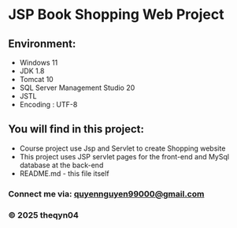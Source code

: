 # JSP Book Shopping Web Project

## Environment:

* Windows 11
* JDK 1.8
* Tomcat 10
* SQL Server Management Studio 20
* JSTL
* Encoding : UTF-8

## You will find in this project:

* Course project use Jsp and Servlet to create Shopping website
* This project uses JSP servlet pages for the front-end and MySql database at the back-end
* README.md - this file itself

### Connect me via: quyennguyen99000@gmail.com

### © 2025 theqyn04